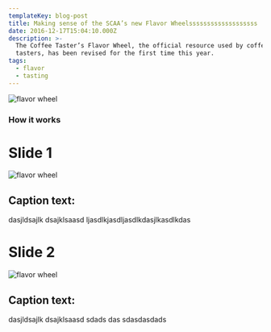 ```yaml
---
templateKey: blog-post
title: Making sense of the SCAA’s new Flavor Wheelsssssssssssssssssss
date: 2016-12-17T15:04:10.000Z
description: >-
  The Coffee Taster’s Flavor Wheel, the official resource used by coffee
  tasters, has been revised for the first time this year.
tags:
  - flavor
  - tasting
---
```

![flavor wheel](/img/flavor_wheel.jpg)

### How it works

# Slide 1

![flavor wheel](/img/flavor_wheel.jpg)

## Caption text:

dasjldsajlk dsajklsaasd ljasdlkjasdljasdlkdasjlkasdlkdas

# Slide 2

![flavor wheel](/img/flavor_wheel.jpg)

## Caption text:

dasjldsajlk dsajklsaasd sdads das sdasdasdads
